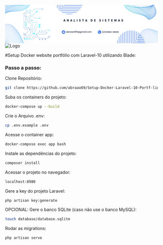 <div style="display: flex; align-items: center;">
<img src="https://github.com/abraao69/abraao69/blob/main/Navy%20Blue%20Geometric%20Technology%20LinkedIn%20Banner%20(2).png" alt="Logo">
  <br><br>
</div>
  <img src="https://i.ytimg.com/vi/kQAhj-vuHrE/maxresdefault.jpg" alt="Logo" width="1000" height="400">

<br>

#Setup Docker website portfólio com Laravel-10 utilizando Blade:
### Passo a passo:
Clone Repositório:
```sh
git clone https://github.com/abraao69/Setup-Docker-Laravel-10-Portf-lio-Skeleton
```
Suba os containers do projeto:
```sh
docker-compose up --build
```


Crie o Arquivo .env:
```sh
cp .env.example .env
```

Acesse o container app:
```sh
docker-compose exec app bash
```


Instale as dependências do projeto:
```sh
composer install
```

Acessar  o projeto no navegador:
```sh
localhost:8980
```

Gere a key do projeto Laravel:
```sh
php artisan key:generate
```

OPCIONAL: Gere o banco SQLite (caso não use o banco MySQL):
```sh
touch database/database.sqlite
```

Rodar as migrations:
```sh
php artisan serve
```
